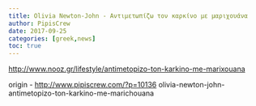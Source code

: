 ```yaml
---
title: Olivia Newton-John - Αντιμετωπίζω τον καρκίνο με μαριχουάνα
author: PipisCrew
date: 2017-09-25
categories: [greek,news]
toc: true
---
```


http://www.nooz.gr/lifestyle/antimetopizo-ton-karkino-me-marixouana

origin - http://www.pipiscrew.com/?p=10136 olivia-newton-john-antimetopizo-ton-karkino-me-marichouana